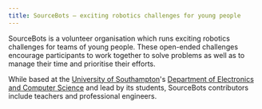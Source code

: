 ```yaml
---
title: SourceBots — exciting robotics challenges for young people
---
```


SourceBots is a volunteer organisation which runs exciting robotics challenges
for teams of young people. These open-ended challenges encourage participants to
work together to solve problems as well as to manage their time and prioritise
their efforts.

While based at the [University of Southampton][uos]'s [Department of Electronics
and Computer Science][ecs] and lead by its students, SourceBots contributors
include teachers and professional engineers.

[uos]: https://www.southampton.ac.uk
[ecs]: https://www.ecs.soton.ac.uk

